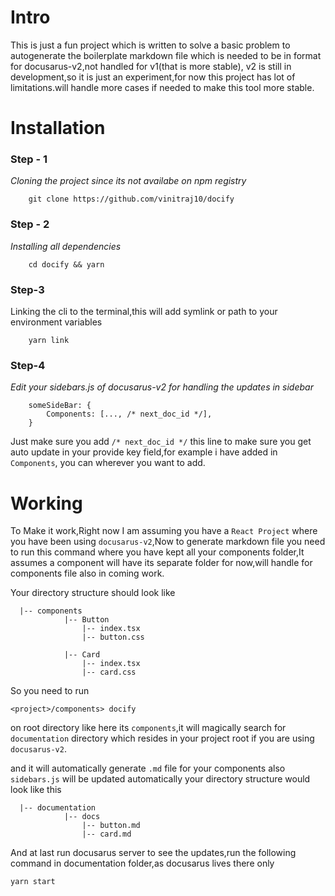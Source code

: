 # Intro
This is just a fun project which is written to solve a basic problem to autogenerate the boilerplate markdown file which is needed to be in format for docusarus-v2,not handled for v1(that is more stable), v2 is still in development,so it is just an experiment,for now this project has lot of limitations.will handle more cases if needed to make this tool more stable.


# Installation

### Step - 1
*Cloning the project since its not availabe on npm registry*
```
    git clone https://github.com/vinitraj10/docify
```

### Step - 2
*Installing all dependencies*
```
    cd docify && yarn
```

### Step-3
Linking the cli to the terminal,this will add symlink or path to your environment variables
```
    yarn link
```
### Step-4
*Edit your sidebars.js of docusarus-v2 for handling the updates in sidebar*
```
    someSideBar: {
        Components: [..., /* next_doc_id */],
    }
```
Just make sure you add `/* next_doc_id */` this line to make sure you get auto update in your provide key field,for example i have added in `Components`, you can wherever you want to add.
# Working

To Make it work,Right now I am assuming you have a `React Project` where you have been using `docusarus-v2`,Now to generate markdown file you need to run this command where you have kept all your components folder,It assumes a component will have its separate folder for now,will handle for components file also in coming work.

Your directory structure should look like
```
  |-- components
            |-- Button
                |-- index.tsx
                |-- button.css
                    
            |-- Card
                |-- index.tsx
                |-- card.css
```

So you need to run 
```
<project>/components> docify
```
on root directory like here its `components`,it will magically search for `documentation` directory which resides in your project root if you are using `docusarus-v2`.


and it will automatically generate `.md` file for your components also `sidebars.js` will be updated automatically your directory structure would look like this

```
  |-- documentation
            |-- docs
                |-- button.md
                |-- card.md                 
```


And at last run docusarus server to see the updates,run the following command in documentation folder,as docusarus lives there only

```
yarn start
```
